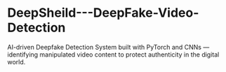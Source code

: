 # DeepSheild---DeepFake-Video-Detection
AI-driven Deepfake Detection System built with PyTorch and CNNs — identifying manipulated video content to protect authenticity in the digital world.
